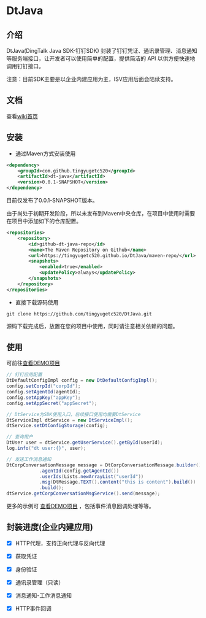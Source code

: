 # DtJava

## 介绍
DtJava(DingTalk Java SDK-钉钉SDK) 封装了钉钉凭证、通讯录管理、消息通知等服务端接口，让开发者可以使用简单的配置，提供简洁的 API 以供方便快速地调用钉钉接口。

注意：目前SDK主要是以企业内建应用为主，ISV应用后面会陆续支持。

## 文档
查看[wiki首页](https://github.com/tingyugetc520/DtJava/wiki)

## 安装
* 通过Maven方式安装使用
```xml
<dependency>
    <groupId>com.github.tingyugetc520</groupId>
    <artifactId>dt-java</artifactId>
    <version>0.0.1-SNAPSHOT</version>
</dependency>
```
目前仅发布了0.0.1-SNAPSHOT版本。

由于尚处于初期开发阶段，所以未发布到Maven中央仓库，在项目中使用时需要在项目中添加如下的仓库配置。
```xml
<repositories>
    <repository>
        <id>github-dt-java-repo</id>
        <name>The Maven Repository on Github</name>
        <url>https://tingyugetc520.github.io/DtJava/maven-repo/</url>
        <snapshots>
            <enabled>true</enabled>
            <updatePolicy>always</updatePolicy>
        </snapshots>
    </repository>
</repositories>
```

* 直接下载源码使用
```git
git clone https://github.com/tingyugetc520/DtJava.git
```
源码下载完成后，放置在您的项目中使用，同时请注意相关依赖的问题。

## 使用
可前往[查看DEMO项目](https://github.com/tingyugetc520/dtjava-demo)
```java
// 钉钉应用配置
DtDefaultConfigImpl config = new DtDefaultConfigImpl();
config.setCorpId("corpId");
config.setAgentId(agentId);
config.setAppKey("appKey");
config.setAppSecret("appSecret");

// DtService为SDK使用入口，后续接口使用均需要DtService
DtServiceImpl dtService = new DtServiceImpl();
dtService.setDtConfigStorage(config);

// 查询用户
DtUser user = dtService.getUserService().getById(userId);
log.info("dt user:{}", user);

// 发送工作消息通知
DtCorpConversationMessage message = DtCorpConversationMessage.builder()
			.agentId(config.getAgentId())
			.userIds(Lists.newArrayList("userId"))
			.msg(DtMessage.TEXT().content("this is content").build())
			.build();
dtService.getCorpConversationMsgService().send(message);
```
更多的示例可 [查看DEMO项目](https://github.com/tingyugetc520/dtjava-demo) ，包括事件消息回调处理等等。

## 封装进度(企业内建应用)
- [x] HTTP代理，支持正向代理与反向代理
- [x] 获取凭证
- [x] 身份验证
- [x] 通讯录管理（只读）
- [x] 消息通知-工作消息通知
- [x] HTTP事件回调

